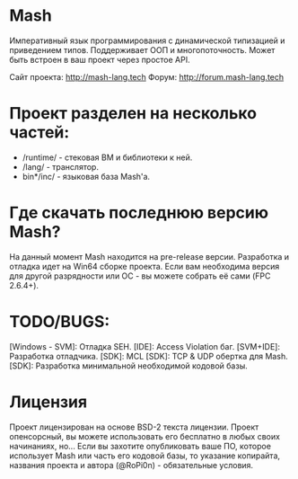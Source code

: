 # Mash
Императивный язык программирования с динамической типизацией и приведением типов. 
Поддерживает ООП и многопоточность.
Может быть встроен в ваш проект через простое API.

Сайт проекта: http://mash-lang.tech
Форум: http://forum.mash-lang.tech

# Проект разделен на несколько частей:
- /runtime/ - стековая ВМ и библиотеки к ней.
- /lang/ - транслятор.
- bin*/inc/ - языковая база Mash'а.

# Где скачать последнюю версию Mash?
На данный момент Mash находится на pre-release версии.
Разработка и отладка идет на Win64 сборке проекта.
Если вам необходима версия для другой разрядности или ОС - вы можете собрать её сами (FPC 2.6.4+).

# TODO/BUGS:
[Windows - SVM]: Отладка SEH.
[IDE]: Access Violation баг.
[SVM+IDE]: Разработка отладчика.
[SDK]: MCL
[SDK]: TCP & UDP обертка для Mash.
[SDK]: Разработка минимальной необходимой кодовой базы.

# Лицензия
Проект лицензирован на основе BSD-2 текста лицензии.
Проект опенсорсный, вы можете использовать его бесплатно в любых своих начинаниях, но...
Если вы захотите опубликовать ваше ПО, которое использует Mash или часть его кодовой базы,
то указание копирайта, названия проекта и автора (@RoPi0n) - обязательные условия.

